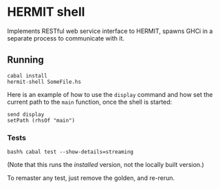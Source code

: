 # HERMIT shell

Implements RESTful web service interface to HERMIT,
spawns GHCi in a separate process to communicate with it.

## Running

    cabal install
    hermit-shell SomeFile.hs

Here is an example of how to use the `display` command and how set the current
path to the `main` function, once the shell is started:

    send display
    setPath (rhsOf "main")


### Tests


````
bash% cabal test --show-details=streaming
````

(Note that this runs the *installed* version, not the locally built version.)

To remaster any test, just remove the golden, and re-rerun.
